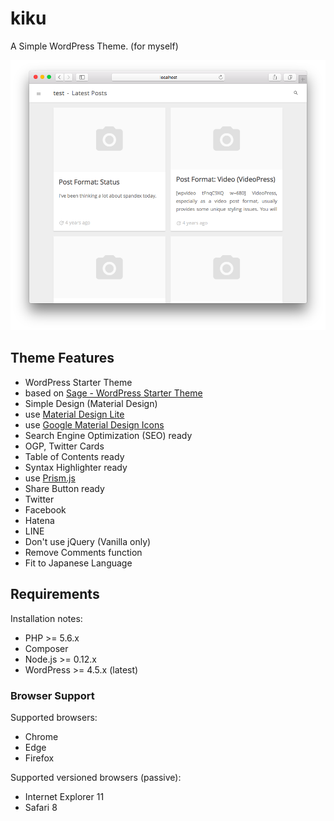 kiku
==
A Simple WordPress Theme. (for myself)

![Theme kiku screenshot](screenshot.png)

## Theme Features
* WordPress Starter Theme
 * based on [Sage - WordPress Starter Theme](https://roots.io/sage/)  
* Simple Design (Material Design)
 * use [Material Design Lite](https://getmdl.io/)
 * use [Google Material Design Icons](https://github.com/google/material-design-icons)
* Search Engine Optimization (SEO) ready
 * OGP, Twitter Cards
* Table of Contents ready
* Syntax Highlighter ready
 * use [Prism.js](http://prismjs.com/)
* Share Button ready
 * Twitter
 * Facebook
 * Hatena
 * LINE
* Don't use jQuery (Vanilla only)
* Remove Comments function
* Fit to Japanese Language

## Requirements
Installation notes:
* PHP >= 5.6.x
* Composer
* Node.js >= 0.12.x
* WordPress >= 4.5.x (latest)

### Browser Support
Supported browsers:
* Chrome
* Edge
* Firefox

Supported versioned browsers (passive):
* Internet Explorer 11
* Safari 8
